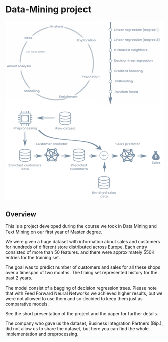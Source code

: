 # Data-Mining project

![Model evolution](/model.png?raw=true)
![Model structure](/model2.png?raw=true)

## Overview
This is a project developed during the course we took in Data Mining and Text Mining on our first year of Master degree.

We were given a huge dataset with information about sales and customers for hundreds of different store distributed across Europe. Each entry consisted of more than 50 features. and there were approximately 550K entries for the training set.

The goal was to predict number of customers and sales for all these shops over a timespan of two months.
The traing set represented history for the past 2 years.

The model consist of a bagging of decision regression trees.
Please note that with Feed Forward Neural Networks we achieved higher results, but we were not allowed to use them and so decided to keep them just as comparative models.

See the short presentation of the project and the paper for further details.

The company who gave us the dataset, Business Integration Partners (Bip.), did not allow us to share the dataset, but here you can find the whole implementation and preprocessing.

